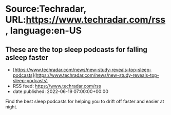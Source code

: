 # Source:Techradar, URL:https://www.techradar.com/rss, language:en-US

## These are the top sleep podcasts for falling asleep faster
 - [https://www.techradar.com/news/new-study-reveals-top-sleep-podcasts](https://www.techradar.com/news/new-study-reveals-top-sleep-podcasts)
 - RSS feed: https://www.techradar.com/rss
 - date published: 2022-06-19 07:00:00+00:00

Find the best sleep podcasts for helping you to drift off faster and easier at night.

